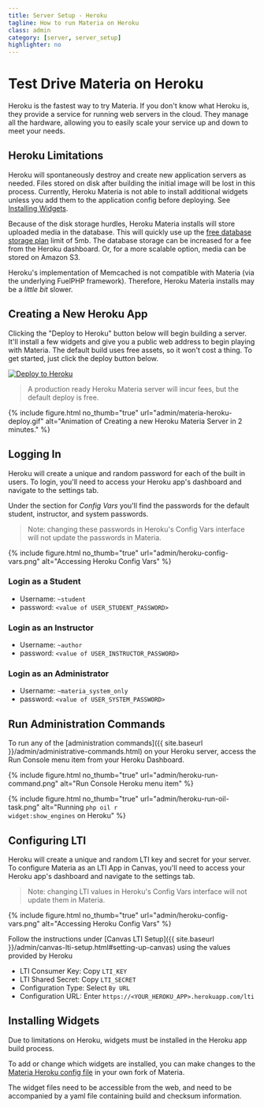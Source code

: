 ```yaml
---
title: Server Setup - Heroku
tagline: How to run Materia on Heroku
class: admin
category: [server, server_setup]
highlighter: no
---
```

# Test Drive Materia on Heroku

Heroku is the fastest way to try Materia. If you don't know what Heroku is, they provide a service for running web servers in the cloud.  They manage all the hardware, allowing you to easily scale your service up and down to meet your needs.

## Heroku Limitations

Heroku will spontaneously destroy and create new application servers as needed. Files stored on disk after building the initial image will be lost in this process. Currently, Heroku Materia is not able to install additional widgets unless you add them to the application config before deploying. See [Installing Widgets](#installing-widgets).

Because of the disk storage hurdles, Heroku Materia installs will store uploaded media in the database.  This will quickly use up the [free database storage plan](https://elements.heroku.com/addons/cleardb) limit of 5mb. The database storage can be increased for a fee from the Heroku dashboard.  Or, for a more scalable option, media can be stored on Amazon S3.

Heroku's implementation of Memcached is not compatible with Materia (via the underlying FuelPHP framework).  Therefore, Heroku Materia installs may be a _little bit_ slower.


## Creating a New Heroku App

Clicking the "Deploy to Heroku" button below will begin building a server.  It'll install a few widgets and give you a public web address to begin playing with Materia.  The default build uses free assets, so it won't cost a thing. To get started, just click the deploy button below.

[![Deploy to Heroku](https://www.herokucdn.com/deploy/button.svg)](http://bit.ly/get-materia-heroku)

> A production ready Heroku Materia server will incur fees, but the default deploy is free.

{% include figure.html
	no_thumb="true"
	url="admin/materia-heroku-deploy.gif"
	alt="Animation of Creating a new Heroku Materia Server in 2 minutes."
%}


## Logging In

Heroku will create a unique and random password for each of the built in users.  To login, you'll need to access your Heroku app's dashboard and navigate to the settings tab.

Under the section for *Config Vars* you'll find the passwords for the default student, instructor, and system passwords.

> Note: changing these passwords in Heroku's Config Vars interface will not update the passwords in Materia.

{% include figure.html
	no_thumb="true"
	url="admin/heroku-config-vars.png"
	alt="Accessing Heroku Config Vars"
%}

### Login as a Student

* Username: `~student`
* password: `<value of USER_STUDENT_PASSWORD>`

### Login as an Instructor

* Username: `~author`
* password: `<value of USER_INSTRUCTOR_PASSWORD>`

### Login as an Administrator

* Username: `~materia_system_only`
* password: `<value of USER_SYSTEM_PASSWORD>`





## Run Administration Commands

To run any of the [administration commands]({{ site.baseurl }}/admin/administrative-commands.html) on your Heroku server, access the Run Console menu item from your Heroku Dashboard.

{% include figure.html
	no_thumb="true"
	url="admin/heroku-run-command.png"
	alt="Run Console Heroku menu item"
%}

{% include figure.html
	no_thumb="true"
	url="admin/heroku-run-oil-task.png"
	alt="Running <code>php oil r widget:show_engines</code> on Heroku"
%}


## Configuring LTI

Heroku will create a unique and random LTI key and secret for your server.  To configure Materia as an LTI App in Canvas, you'll need to access your Heroku app's dashboard and navigate to the settings tab.

> Note: changing LTI values in Heroku's Config Vars interface will not update them in Materia.

{% include figure.html
	no_thumb="true"
	url="admin/heroku-config-vars.png"
	alt="Accessing Heroku Config Vars"
%}

Follow the instructions under [Canvas LTI Setup]({{ site.baseurl }}/admin/canvas-lti-setup.html#setting-up-canvas) using the values provided by Heroku

* LTI Consumer Key: Copy `LTI_KEY`
* LTI Shared Secret: Copy `LTI_SECRET`
* Configuration Type: Select `By URL`
* Configuration URL: Enter `https://<YOUR_HEROKU_APP>.herokuapp.com/lti`

## Installing Widgets

Due to limitations on Heroku, widgets must be installed in the Heroku app build process.

To add or change which widgets are installed, you can make changes to the [Materia Heroku config file](https://github.com/ucfopen/Materia/blob/master/fuel/app/config/config.php) in your own fork of Materia.

The widget files need to be accessible from the web, and need to be accompanied by a yaml file containing build and checksum information.

